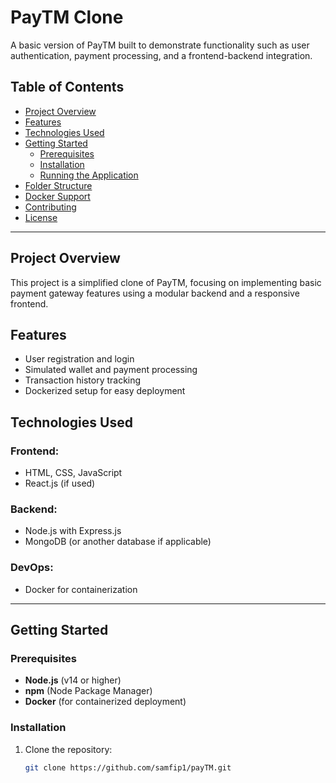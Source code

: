 # PayTM Clone  

A basic version of PayTM built to demonstrate functionality such as user authentication, payment processing, and a frontend-backend integration.  

## Table of Contents  
- [Project Overview](#project-overview)  
- [Features](#features)  
- [Technologies Used](#technologies-used)  
- [Getting Started](#getting-started)  
  - [Prerequisites](#prerequisites)  
  - [Installation](#installation)  
  - [Running the Application](#running-the-application)  
- [Folder Structure](#folder-structure)  
- [Docker Support](#docker-support)  
- [Contributing](#contributing)  
- [License](#license)  

---

## Project Overview  
This project is a simplified clone of PayTM, focusing on implementing basic payment gateway features using a modular backend and a responsive frontend.  

## Features  
- User registration and login  
- Simulated wallet and payment processing  
- Transaction history tracking  
- Dockerized setup for easy deployment  

## Technologies Used  

### Frontend:  
- HTML, CSS, JavaScript  
- React.js (if used)  

### Backend:  
- Node.js with Express.js  
- MongoDB (or another database if applicable)  

### DevOps:  
- Docker for containerization  

---

## Getting Started  

### Prerequisites  
- **Node.js** (v14 or higher)  
- **npm** (Node Package Manager)  
- **Docker** (for containerized deployment)  

### Installation  
1. Clone the repository:  
   ```bash  
   git clone https://github.com/samfip1/payTM.git  
